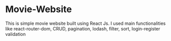# Movie-Website
This is simple movie website built using React Js. I used main functionalities like react-router-dom, CRUD, pagination, lodash, filter, sort, login-register validation

